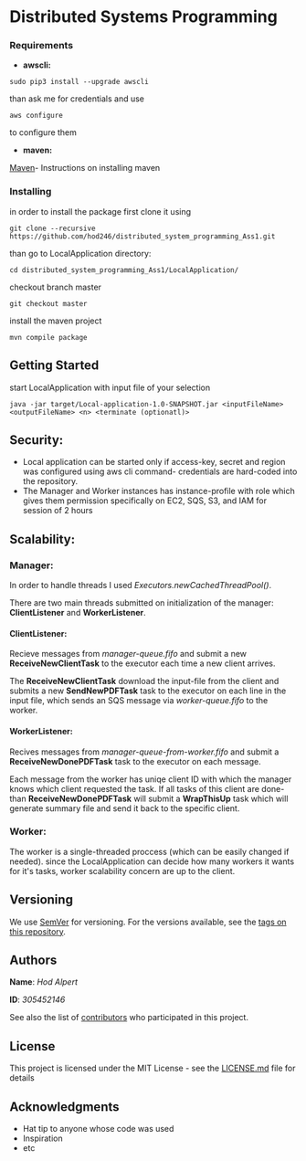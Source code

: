 # Distributed Systems Programming

### Requirements

* **awscli:**
```
sudo pip3 install --upgrade awscli
```
than ask me for credentials and use 
```
aws configure
```
to configure them

* **maven:**

[Maven](https://www.javahelps.com/2017/10/install-apache-maven-on-linux.html)- Instructions on installing maven

### Installing

in order to install the package first clone it using 

```
git clone --recursive https://github.com/hod246/distributed_system_programming_Ass1.git
```
than go to LocalApplication directory:
```
cd distributed_system_programming_Ass1/LocalApplication/
```
checkout branch master
```
git checkout master
```
install the maven project
```
mvn compile package
```

## Getting Started

start LocalApplication with input file of your selection
```
java -jar target/Local-application-1.0-SNAPSHOT.jar <inputFileName> <outputFileName> <n> <terminate (optionatl)>
```
## Security:

* Local application can be started only if access-key, secret and region was configured using aws cli command- credentials are hard-coded into the repository.
* The Manager and Worker instances has instance-profile with role which gives them permission specifically on EC2, SQS, S3, and IAM for session of 2 hours

## Scalability:

### Manager:

In order to handle threads I used _Executors.newCachedThreadPool()_.

There are two main threads submitted on initialization of the manager: **ClientListener** and **WorkerListener**.

#### ClientListener:

Recieve messages from *manager-queue.fifo* and submit a new **ReceiveNewClientTask** to the executor each time a new client arrives.

The **ReceiveNewClientTask** download the input-file from the client and submits a new **SendNewPDFTask** task to the executor on each line in the input file, which sends an SQS message via *worker-queue.fifo* to the worker.

#### WorkerListener:

Recives messages from *manager-queue-from-worker.fifo* and submit a **ReceiveNewDonePDFTask** task to the executor on each message.

Each message from the worker has uniqe client ID with which the manager knows which client requested the task.
If all tasks of this client are done- than **ReceiveNewDonePDFTask** will submit a **WrapThisUp** task which will generate summary file and send it back to the specific client.

### Worker:

The worker is a single-threaded proccess (which can be easily changed if needed). since the LocalApplication can decide how many workers it wants for it's tasks, worker scalability concern are up to the client.


## Versioning

We use [SemVer](http://semver.org/) for versioning. For the versions available, see the [tags on this repository](https://github.com/your/project/tags). 

## Authors

**Name**: *Hod Alpert*

**ID**: *305452146*

See also the list of [contributors](https://github.com/your/project/contributors) who participated in this project.

## License

This project is licensed under the MIT License - see the [LICENSE.md](LICENSE.md) file for details

## Acknowledgments

* Hat tip to anyone whose code was used
* Inspiration
* etc
